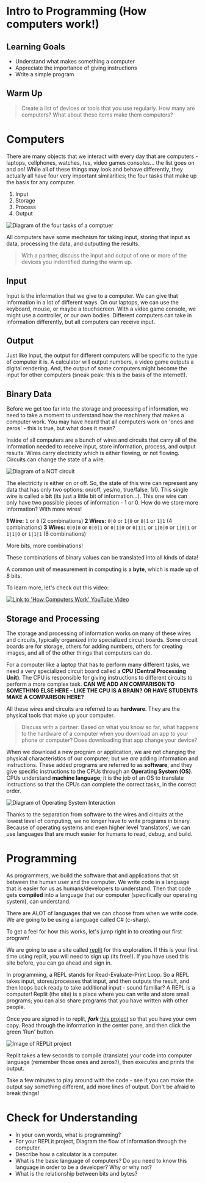 # Intro to Programming (How computers work!)

## Learning Goals
* Understand what makes something a computer
* Appreciate the importance of giving instructions
* Write a simple program

## Warm Up

> Create a list of devices or tools that you use regularly.  How many are computers?  What about these items make them computers?

# Computers

There are many objects that we interact with every day that are computers - laptops, cellphones, watches, tvs, video games consoles... the list goes on and on!  While all of these things may look and behave differently, they actually all have four very important similarities; the four tasks that make up the basis for any computer.

1. Input
1. Storage
1. Process
1. Output

![Diagram of the four tasks of a comptuer](/images/Mod1/IntroToProgramming/ComputerTasks.png)

All computers have some mechnism for taking input, storing that input as data, processing the data, and outputting the results.

> With a partner, discuss the input and output of one or more of the devices you indentified during the warm up.

## Input

Input is the information that we give to a computer.  We can give that information in a lot of different ways. On our laptops, we can use the keyboard, mouse, or maybe a touchscreen.  With a video game console, we might use a controller, or our own bodies.  Different computers can take in information differently, but all computers can receive input.

## Output

Just like input, the output for different computers will be specific to the type of computer it is.  A calculator will output numbers, a video game outputs a digital rendering.  And, the output of some computers might become the input for other computers (sneak peak: this is the basis of the internet!).

## Binary Data

Before we get too far into the storage and processing of information, we need to take a moment to understand how the machinery that makes a computer work.  You may have heard that all computers work on 'ones and zeros' - this is true, but what does it mean?

Inside of all computers are a bunch of wires and circuits that carry all of the information needed to receive input, store information, process, and output results.  Wires carry electricity which is either flowing, or not flowing.  Circuits can change the state of a wire. 

![Diagram of a NOT circuit](/images/Mod1/IntroToProgramming/WireAndCircuit.png)

The electricity is either on or off.  So, the state of this wire can represent any data that has only two options: on/off, yes/no, true/false, 1/0.  This single wire is called a **bit** (its just a little bit of information...).  This one wire can only have two possible pieces of information - 1 or 0.  How do we store more information?  With more wires!

**1 Wire:** `1` or `0`  (2 combinations)
**2 Wires:** `0|0` or `1|0` or `0|1` or `1|1` (4 combinations)
**3 Wires:** `0|0|0` or `0|0|1` or `0|1|0` or `0|1|1` or `1|0|0` or `1|0|1` or `1|1|0` or `1|1|1`  (8 combinations)

More bits, more combinations!

These combinations of binary values can be translated into all kinds of data!

A common unit of measurement in computing is a **byte**, which is made up of 8 bits.

To learn more, let's check out this video:

[![Link to 'How Computers Work' YouTube Video](/images/Mod1/IntroToProgramming/HowComputersWorkYouTube.png)](https://www.youtube.com/watch?v=ewokFOSxabs)

<!-- This might be a good place to add a quick CFU from the video - what is one or two things we want to reinforce with students from watching this? -->

## Storage and Processing

The storage and processing of information works on many of these wires and circuits, typically organized into specialized circuit boards.  Some circuit boards are for storage, others for adding numbers, others for creating images, and all of the other things that computers can do.  

For a computer like a laptop that has to perform many different tasks, we need a very specialized circuit board called a **CPU (Central Processing Unit)**.  The CPU is responsible for giving instructions to different circuits to perform a more complex task. **CAN WE ADD AN COMPARISON TO SOMETHING ELSE HERE - LIKE THE CPU IS A BRAIN? OR HAVE STUDENTS MAKE A COMPARISON HERE?**

All these wires and circuits are referred to as **hardware**.  They are the physical tools that make up your computer.

> Discuss with a partner: Based on what you know so far, what happens to the hardware of a computer when you download an app to your phone or computer?  Does downloading that app change your device?

When we download a new program or application, we are not changing the physical characteristics of our computer; but we *are* adding information and instructions.  These added programs are referred to as **software**, and they give specific instructions to the CPUs through an **Operating System (OS)**.  CPUs understand **machine language**; it is the job of an OS to translate instructions so that the CPUs can complete the correct tasks, in the correct order. 

![Diagram of Operating System Interaction](/images/Mod1/IntroToProgramming/OSLayer.png)

Thanks to the separation from software to the wires and circuits at the lowest level of computing, we no longer have to write programs in binary.  Because of operating systems and even higher level 'translators', we can use languages that are much easier for humans to read, debug, and build.

# Programming

As programmers, we build the software that and applications that sit between the human user and the computer.  We write code in a language that is easier for us as humans/developers to understand.  Then that code gets **compiled** into a language that our computer (specifically our operating system), can understand.

There are ALOT of languages that we can choose from when we write code.  We are going to be using a language called C# (c-sharp).

To get a feel for how this works, let's jump right in to creating our first program!

<!-- this below paragraph feels like good context for th -->
We are going to use a site called [replit](https://replit.com/) for this exploration.  If this is your first time using replit, you will need to sign up (its free!).  If you have used this site before, you can go ahead and sign in.  

In programming, a REPL stands for Read-Evaluate-Print Loop.  So a REPL takes input, stores/processes that input, and then outputs the result, and then loops back ready to take additional input - sound familiar?  A REPL is a computer! Replit (the site) is a place where you can write and store small programs; you can also share programs that you have written with other people.

Once you are signed in to replit, **_fork_** [this project](https://replit.com/@MeganMcMahon1/HelloWorld#main.cs) so that you have your own copy.  Read through the information in the center pane, and then click the green 'Run' button.  

![Image of REPLit project](/images/Mod1/IntroToProgramming/REPLitRun.png)

Replit takes a few seconds to compile (translate) your code into computer language (remember those ones and zeros?), then executes and prints the output.

Take a few minutes to play around with the code - see if you can make the output say something different, add more lines of output.  Don't be afraid to break things!  

# Check for Understanding
- In your own words, what is programming?
- For your REPLit project, Diagram the flow of information through the computer.
- Describe how a calculator is a computer.
- What is the basic language of computers? Do you need to know this language in order to be a developer? Why or why not?
- What is the relationship between bits and bytes?
